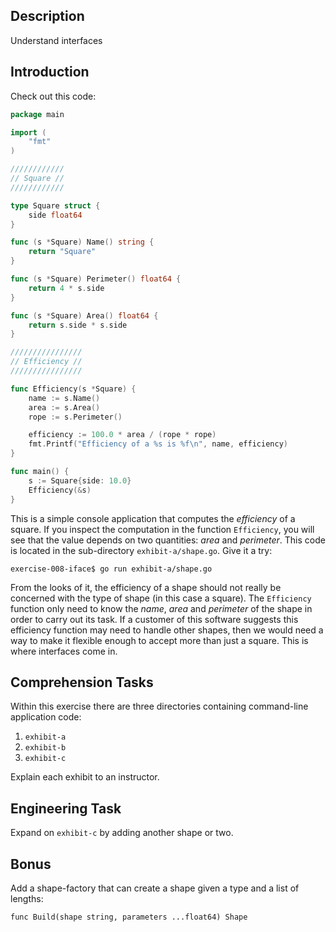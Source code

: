 ## Description
Understand interfaces

## Introduction
Check out this code:

```go
package main

import (
	"fmt"
)

////////////
// Square //
////////////

type Square struct {
	side float64
}

func (s *Square) Name() string {
	return "Square"
}

func (s *Square) Perimeter() float64 {
	return 4 * s.side
}

func (s *Square) Area() float64 {
	return s.side * s.side
}

////////////////
// Efficiency //
////////////////

func Efficiency(s *Square) {
	name := s.Name()
	area := s.Area()
	rope := s.Perimeter()

	efficiency := 100.0 * area / (rope * rope)
	fmt.Printf("Efficiency of a %s is %f\n", name, efficiency)
}

func main() {
	s := Square{side: 10.0}
	Efficiency(&s)
}
```

This is a simple console application that computes the _efficiency_ of a
square. If you inspect the computation in the function `Efficiency`, you will
see that the value depends on two quantities: _area_ and _perimeter_.
This code is located in the sub-directory
`exhibit-a/shape.go`. Give it a try:

```
exercise-008-iface$ go run exhibit-a/shape.go
```

From the looks of it, the efficiency of a shape should not really be concerned
with the type of shape (in this case a square). The `Efficiency` function only
need to know the _name_, _area_ and _perimeter_ of the shape in order to carry
out its task. If a customer of this software suggests this efficiency function
may need to handle other shapes, then we would need a way to make it flexible
enough to accept more than just a square. This is where interfaces come in.

## Comprehension Tasks
Within this exercise there are three directories containing command-line application code:

1. `exhibit-a`
1. `exhibit-b`
1. `exhibit-c`

Explain each exhibit to an instructor.

## Engineering Task

Expand on `exhibit-c` by adding another shape or two.

## Bonus

Add a shape-factory that can create a shape given a type and a list of lengths:

```
func Build(shape string, parameters ...float64) Shape
```
